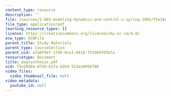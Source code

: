 ```yaml
---
content_type: resource
description: ''
file: /courses/2-003-modeling-dynamics-and-control-i-spring-2005/f5e18d0a075bb17a92b4522ea9056780_maglevthesis.pdf
file_type: application/pdf
learning_resource_types: []
license: https://creativecommons.org/licenses/by-nc-sa/4.0/
ocw_type: OCWFile
parent_title: Study Materials
parent_type: CourseSection
parent_uid: a7a8f9ef-1f9b-6ce1-6418-f519b9fd5b7a
resourcetype: Document
title: maglevthesis.pdf
uid: f5e18d0a-075b-b17a-92b4-522ea9056780
video_files:
  video_thumbnail_file: null
video_metadata:
  youtube_id: null
---
```

